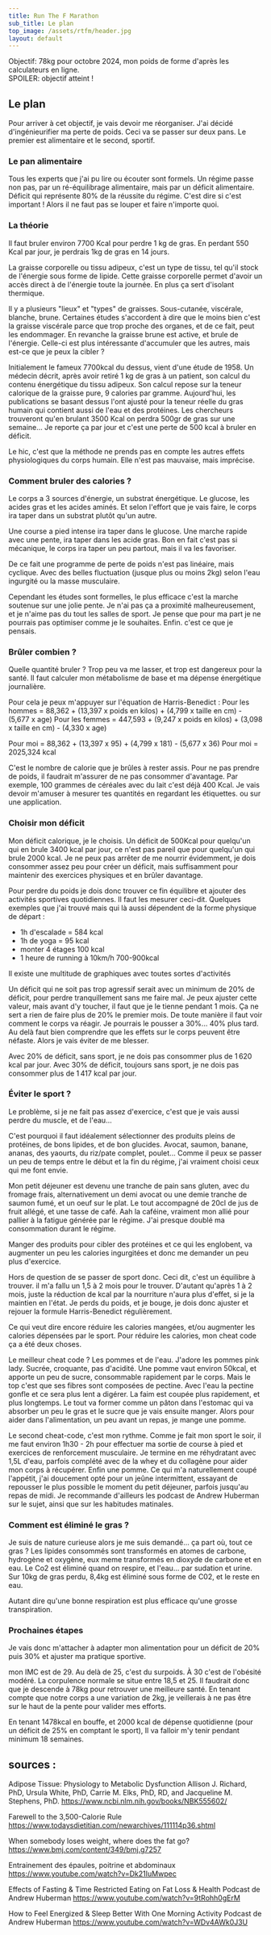 ```yaml
---
title: Run The F Marathon
sub_title: Le plan
top_image: /assets/rtfm/header.jpg
layout: default
---
```


Objectif: 78kg pour octobre 2024, mon poids de forme d'après les calculateurs en ligne.  
SPOILER: objectif atteint !

## Le plan

Pour arriver à cet objectif, je vais devoir me réorganiser. J'ai décidé d'ingénieurifier ma perte de poids. Ceci va se passer sur deux pans. Le premier est alimentaire et le second, sportif.

### Le pan alimentaire

Tous les experts que j'ai pu lire ou écouter sont formels. Un régime passe non pas, par un ré-équilibrage alimentaire, mais par un déficit alimentaire. Déficit qui représente 80% de la réussite du régime. C'est dire si c'est important ! Alors il ne faut pas se louper et faire n'importe quoi.

### La théorie

Il faut bruler environ 7700 Kcal pour perdre 1 kg de gras.
En perdant 550 Kcal par jour, je perdrais 1kg de gras en 14 jours.

La graisse corporelle ou tissu adipeux, c'est un type de tissu, tel qu'il stock de l'énergie sous forme de lipide. Cette graisse corporelle permet d'avoir un accès direct à de l'énergie toute la journée. En plus ça sert d'isolant thermique.

Il y a plusieurs "lieux" et "types" de graisses. Sous-cutanée, viscérale, blanche, brune. Certaines études s'accordent à dire que le moins bien c'est la graisse  viscérale parce que trop proche des organes, et de ce fait, peut les endommager. En revanche la graisse brune est active, et brule de l'énergie. Celle-ci est plus intéressante d'accumuler que les autres, mais est-ce que je peux la cibler ?

Initialement le fameux 7700kcal du dessus, vient d'une étude de 1958. Un médecin décrit, après avoir retiré 1 kg de gras à un patient, son calcul du contenu énergétique du tissu adipeux. Son calcul repose sur la teneur calorique de la graisse pure, 9 calories par gramme. Aujourd'hui, les publications se basant dessus l'ont ajusté pour la teneur réelle du gras humain qui contient aussi de l'eau et des protéines. Les chercheurs trouveront qu'en brulant 3500 Kcal on perdra 500gr de gras sur une semaine... Je reporte ça par jour et c'est une perte de 500 kcal à bruler en déficit.

Le hic, c'est que la méthode ne prends pas en compte les autres effets physiologiques du corps humain. Elle n'est pas mauvaise, mais imprécise.

### Comment bruler des calories ?

Le corps a 3 sources d'énergie, un substrat énergétique.  Le glucose, les acides gras et les acides aminés. Et selon l'effort que je vais faire, le corps ira taper dans un substrat plutôt qu'un autre.

Une course a pied intense ira taper dans le glucose. Une marche rapide avec une pente, ira taper dans les acide gras. Bon en fait c'est pas si mécanique, le corps ira taper un peu partout, mais il va les favoriser.

De ce fait une programme de perte de poids n'est pas linéaire, mais cyclique.
Avec des belles fluctuation (jusque plus ou moins 2kg) selon l'eau ingurgité ou la masse musculaire.

Cependant les études sont formelles, le plus efficace c'est la marche soutenue sur une jolie pente. Je n'ai pas ça a proximité malheureusement, et je n'aime pas du tout les salles de sport. Je pense que pour ma part je ne pourrais pas optimiser comme je le souhaites. Enfin. c'est ce que je pensais.
### Brûler combien ?

Quelle quantité bruler ? Trop peu va me lasser, et trop est dangereux pour la santé.
Il faut calculer mon métabolisme de base et ma dépense énergétique journalière.

Pour cela je peux m'appuyer sur l'équation de Harris-Benedict :
Pour les hommes = 88,362 + (13,397 x poids en kilos) + (4,799 x taille en cm) - (5,677 x age)
Pour les femmes = 447,593 + (9,247 x poids en kilos) + (3,098 x taille en cm) - (4,330 x age)

Pour moi = 88,362 + (13,397 x 95) + (4,799 x 181) - (5,677 x 36)
Pour moi = 2025,324 kcal

C'est le nombre de calorie que je brûles à rester assis. Pour ne pas prendre de poids, il faudrait m'assurer de ne pas consommer d'avantage. Par exemple, 100 grammes de céréales avec du lait c'est déjà 400 Kcal. Je vais devoir m'amuser à mesurer tes quantités en regardant les étiquettes. ou sur une application.

### Choisir mon déficit

Mon déficit calorique, je le choisis. Un déficit de 500Kcal pour quelqu'un qui en brule 3400 kcal par jour, ce n'est pas pareil que pour quelqu'un qui brule 2000 kcal. Je ne peux pas arrêter de me nourrir évidemment, je dois consommer assez peu pour créer un déficit, mais suffisamment pour maintenir des exercices physiques et en brûler davantage.

Pour perdre du poids je dois donc trouver ce fin équilibre et ajouter des activités sportives quotidiennes. Il faut les mesurer ceci-dit. Quelques exemples que j'ai trouvé mais qui là aussi dépendent de la forme physique de départ :
- 1h d'escalade = 584 kcal
- 1h de yoga = 95 kcal
- monter 4 étages 100 kcal
- 1 heure de running à 10km/h 700-900kcal

Il existe une multitude de graphiques avec toutes sortes d'activités

Un déficit qui ne soit pas trop agressif serait avec un minimum de 20% de déficit, pour perdre tranquillement sans me faire mal. Je peux ajuster cette valeur, mais avant d'y toucher, il faut que je le tienne pendant 1 mois. Ça ne sert a rien de faire plus de 20% le premier mois. De toute manière il faut voir comment le corps va réagir. Je pourrais le pousser a 30%... 40% plus tard. Au delà faut bien comprendre que les effets sur le corps peuvent être néfaste. Alors je vais éviter de me blesser.

Avec 20% de déficit, sans sport, je ne dois pas consommer plus de 1 620 kcal par jour. Avec 30% de déficit, toujours sans sport, je ne dois pas consommer plus de 1 417 kcal par jour.

### Éviter le sport ?

Le problème, si je ne fait pas assez d'exercice, c'est que je vais aussi perdre du muscle, et de l'eau...

C'est pourquoi il faut idéalement sélectionner des produits pleins de protéines, de bons lipides, et de bon glucides. Avocat, saumon, banane, ananas, des yaourts, du riz/pate complet, poulet... Comme il peux se passer un peu de temps entre le début et la fin du régime, j'ai vraiment choisi ceux qui me font envie.

Mon petit déjeuner est devenu une tranche de pain sans gluten, avec du fromage frais, alternativement un demi avocat ou une demie tranche de saumon fumé, et un oeuf sur le plat. Le tout accompagné de 20cl de jus de fruit allégé, et une tasse de café. Aah la caféine, vraiment mon allié pour pallier à la fatigue générée par le régime. J'ai presque doublé ma consommation durant le régime.

Manger des produits pour cibler des protéines et ce qui les englobent, va augmenter un peu les calories ingurgitées et donc me demander un peu plus d'exercice.

Hors de question de se passer de sport donc. Ceci dit, c'est un équilibre à trouver. il m'a fallu un 1,5 à 2 mois pour le trouver. D'autant qu'après 1 à 2 mois, juste la réduction de kcal par la nourriture n'aura plus d'effet, si je la maintien en l'état. Je perds du poids, et je bouge, je dois donc ajuster et rejouer la formule Harris-Benedict régulièrement.

Ce qui veut dire encore réduire les calories mangées, et/ou augmenter les calories dépensées par le sport. Pour réduire les calories, mon cheat code ça a été deux choses.

Le meilleur cheat code ? Les pommes et de l'eau. J'adore les pommes pink lady. Sucrée, croquante, pas d'acidité. Une pomme vaut environ 50kcal, et apporte un peu de sucre, consommable rapidement par le corps. Mais le top c'est que ses fibres sont composées de pectine. Avec l'eau la pectine gonfle et ce sera plus lent a digérer. La faim est coupée plus rapidement, et plus longtemps.  Le tout va former comme un pâton dans l'estomac qui va absorber un peu le gras et le sucre que je vais ensuite manger. Alors pour aider dans l'alimentation, un peu avant un repas, je mange une pomme.

Le second cheat-code, c'est mon rythme. Comme je fait mon sport le soir, il me faut environ 1h30 - 2h pour effectuer ma sortie de course à pied et exercices de renforcement musculaire. Je termine en me réhydratant avec 1,5L d'eau, parfois complété avec de la whey et du collagène pour aider mon corps à récupérer. Enfin une pomme. Ce qui m'a naturellement coupé l'appétit, j'ai doucement opté pour un jeûne intermittent, essayant de repousser le plus possible le moment du petit déjeuner, parfois jusqu'au repas de midi. Je recommande d'ailleurs les podcast de Andrew Huberman sur le sujet, ainsi que sur les habitudes matinales.

### Comment est éliminé le gras ?

Je suis de nature curieuse alors je me suis demandé... ça part où, tout ce gras ?
Les lipides consommés sont transformés en atomes de carbone, hydrogène et oxygène, eux meme transformés en dioxyde de carbone et en eau. Le Co2 est éliminé quand on respire, et l'eau... par sudation et urine. Sur 10kg de gras perdu, 8,4kg est éliminé sous forme de C02, et le reste en eau.

Autant dire qu'une bonne respiration est plus efficace qu'une grosse transpiration.

### Prochaines étapes

Je vais donc m'attacher à adapter mon alimentation pour un déficit de 20% puis 30% et ajuster ma pratique sportive.

mon IMC est de 29. Au delà de 25, c'est du surpoids. À 30 c'est de l'obésité modéré. La corpulence normale se situe entre 18,5 et 25. Il faudrait donc que je descende à 78kg pour retrouver une meilleure santé. En tenant compte que notre corps a une variation de 2kg, je veillerais à ne pas être sur le haut de la pente pour valider mes efforts.

En tenant 1478kcal en bouffe, et 2000 kcal de dépense quotidienne (pour un déficit de 25% en comptant le sport), Il va falloir m'y tenir pendant minimum 18 semaines.

## sources :

Adipose Tissue: Physiology to Metabolic Dysfunction
Allison J. Richard, PhD, Ursula White, PhD, Carrie M. Elks, PhD, RD, and Jacqueline M. Stephens, PhD.
https://www.ncbi.nlm.nih.gov/books/NBK555602/

Farewell to the 3,500-Calorie Rule
https://www.todaysdietitian.com/newarchives/111114p36.shtml

When somebody loses weight, where does the fat go?
https://www.bmj.com/content/349/bmj.g7257

Entrainement des épaules, poitrine et abdominaux
https://www.youtube.com/watch?v=Dk21IuMwpec

Effects of Fasting & Time Restricted Eating on Fat Loss & Health
Podcast de Andrew Huberman
https://www.youtube.com/watch?v=9tRohh0gErM

How to Feel Energized & Sleep Better With One Morning Activity
Podcast de Andrew Huberman
https://www.youtube.com/watch?v=WDv4AWk0J3U
